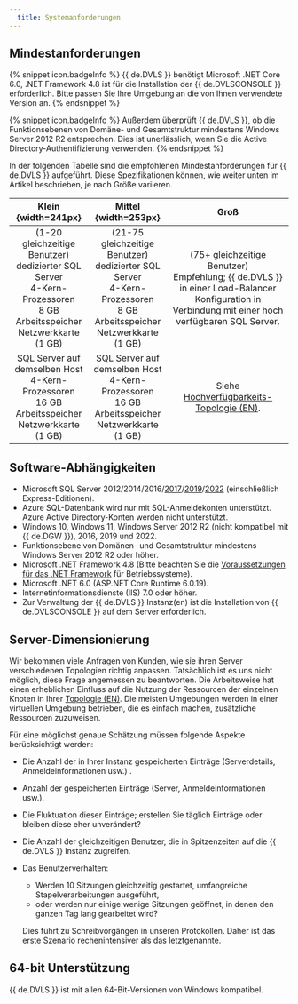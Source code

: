 ```yaml
---
  title: Systemanforderungen
---
```

## Mindestanforderungen

{% snippet icon.badgeInfo %}
{{ de.DVLS }} benötigt Microsoft .NET Core 6.0, .NET Framework 4.8 ist für die Installation der {{ de.DVLSCONSOLE }} erforderlich. Bitte passen Sie Ihre Umgebung an die von Ihnen verwendete Version an.
{% endsnippet %}

{% snippet icon.badgeInfo %}
Außerdem überprüft {{ de.DVLS }}, ob die Funktionsebenen von Domäne- und Gesamtstruktur mindestens Windows Server 2012 R2 entsprechen. Dies ist unerlässlich, wenn Sie die Active Directory-Authentifizierung verwenden. 
{% endsnippet %}

In der folgenden Tabelle sind die empfohlenen Mindestanforderungen für {{ de.DVLS }} aufgeführt. Diese Spezifikationen können, wie weiter unten im Artikel beschrieben, je nach Größe variieren. 

|Klein {width=241px} |Mittel {width=253px} |Groß|
|:--------------------------: |:------------------------: |:---------------------: |
|(1-20 gleichzeitige Benutzer)<br>dedizierter SQL Server<br>4-Kern-Prozessoren<br>8 GB Arbeitsspeicher<br>Netzwerkkarte (1 GB)<br>|(21-75 gleichzeitige Benutzer)<br>dedizierter SQL Server <br>4-Kern-Prozessoren<br>8 GB Arbeitsspeicher<br>Netzwerkkarte (1 GB)<br>|(75+ gleichzeitige Benutzer) <br>Empfehlung; {{ de.DVLS }} in einer Load-Balancer Konfiguration in Verbindung mit einer hoch verfügbaren SQL Server.|
|SQL Server auf demselben Host<br>4-Kern-Prozessoren<br>16 GB Arbeitsspeicher<br>Netzwerkkarte (1 GB)<br>|SQL Server auf demselben Host<br>4-Kern-Prozessoren<br>16 GB Arbeitsspeicher<br>Netzwerkkarte (1 GB)<br>|Siehe [Hochverfügbarkeits-Topologie (EN)](/server/overview/topologies/).|

## Software-Abhängigkeiten

* Microsoft SQL Server 2012/2014/2016/[2017](https://www.microsoft.com/de-de/sql-server/sql-server-2017)/[2019](https://www.microsoft.com/de-de/sql-server/sql-server-2019)/[2022](https://www.microsoft.com/de-de/sql-server/sql-server-2022) (einschließlich Express-Editionen). 
* Azure SQL-Datenbank wird nur mit SQL-Anmeldekonten unterstützt. Azure Active Directory-Konten werden nicht unterstützt. 
* Windows 10, Windows 11, Windows Server 2012 R2 (nicht kompatibel mit {{ de.DGW }}), 2016, 2019 und 2022. 
* Funktionsebene von Domänen- und Gesamtstruktur mindestens Windows Server 2012 R2 oder höher. 
* Microsoft .NET Framework 4.8 (Bitte beachten Sie die [Voraussetzungen für das .NET Framework](https://learn.microsoft.com/de-de/dotnet/framework/get-started/system-requirements) für Betriebssysteme). 
* Microsoft .NET 6.0 (ASP.NET Core Runtime 6.0.19). 
* Internetinformationsdienste (IIS) 7.0 oder höher. 
* Zur Verwaltung der {{ de.DVLS }} Instanz(en) ist die Installation von {{ de.DVLSCONSOLE }} auf dem Server erforderlich.

## Server-Dimensionierung

Wir bekommen viele Anfragen von Kunden, wie sie ihren Server verschiedenen Topologien richtig anpassen. Tatsächlich ist es uns nicht möglich, diese Frage angemessen zu beantworten. Die Arbeitsweise hat einen erheblichen Einfluss auf die Nutzung der Ressourcen der einzelnen Knoten in Ihrer [Topologie (EN)](/server/overview/topologies/). Die meisten Umgebungen werden in einer virtuellen Umgebung betrieben, die es einfach machen, zusätzliche Ressourcen zuzuweisen.  

Für eine möglichst genaue Schätzung müssen folgende Aspekte berücksichtigt werden:

* Die Anzahl der in Ihrer Instanz gespeicherten Einträge (Serverdetails, Anmeldeinformationen usw.) .  
* Anzahl der gespeicherten Einträge (Server, Anmeldeinformationen usw.).  
* Die Fluktuation dieser Einträge; erstellen Sie täglich Einträge oder bleiben diese eher unverändert?  
* Die Anzahl der gleichzeitigen Benutzer, die in Spitzenzeiten auf die {{ de.DVLS }} Instanz zugreifen.  
* Das Benutzerverhalten: 
  * Werden 10 Sitzungen gleichzeitig gestartet, umfangreiche Stapelverarbeitungen ausgeführt, 
  * oder werden nur einige wenige Sitzungen geöffnet, in denen den ganzen Tag lang gearbeitet wird?

  Dies führt zu Schreibvorgängen in unseren Protokollen. Daher ist das erste Szenario rechenintensiver als das letztgenannte.  

## 64-bit Unterstützung

{{ de.DVLS }} ist mit allen 64-Bit-Versionen von Windows kompatibel.
